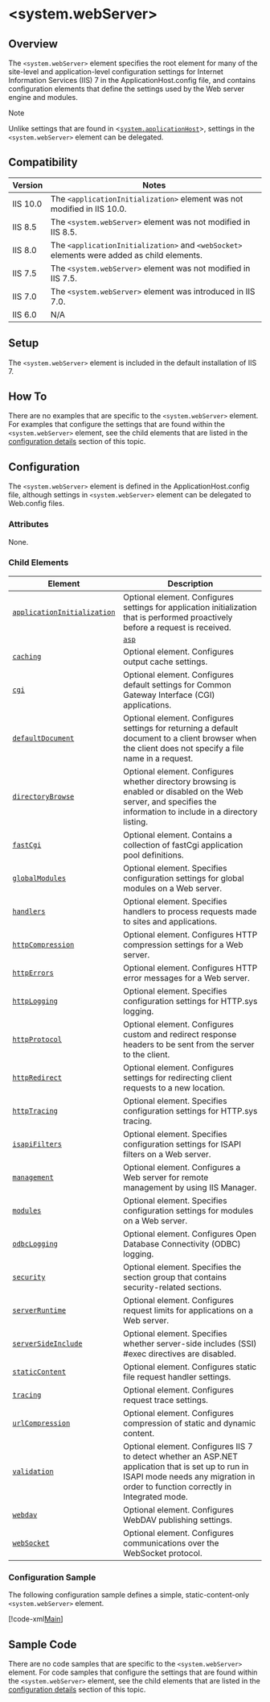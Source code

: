  &lt;system.webServer&gt;
====================
<a id="001"></a>
## Overview

The `<system.webServer>` element specifies the root element for many of the site-level and application-level configuration settings for Internet Information Services (IIS) 7 in the ApplicationHost.config file, and contains configuration elements that define the settings used by the Web server engine and modules.

> [!NOTE]
> Unlike settings that are found in &lt;[`system.applicationHost`](https://www.iis.net/configreference/system.applicationhost)&gt;, settings in the `<system.webServer>` element can be delegated.

<a id="002"></a>
## Compatibility

| Version | Notes |
| --- | --- |
| IIS 10.0 | The `<applicationInitialization>` element was not modified in IIS 10.0. |
| IIS 8.5 | The `<system.webServer>` element was not modified in IIS 8.5. |
| IIS 8.0 | The `<applicationInitialization>` and `<webSocket>` elements were added as child elements. |
| IIS 7.5 | The `<system.webServer>` element was not modified in IIS 7.5. |
| IIS 7.0 | The `<system.webServer>` element was introduced in IIS 7.0. |
| IIS 6.0 | N/A |

<a id="003"></a>
## Setup

The `<system.webServer>` element is included in the default installation of IIS 7.

<a id="004"></a>
## How To

There are no examples that are specific to the `<system.webServer>` element. For examples that configure the settings that are found within the `<system.webServer>` element, see the child elements that are listed in the [configuration details](#005) section of this topic.

<a id="005"></a>
## Configuration

The `<system.webServer>` element is defined in the ApplicationHost.config file, although settings in `<system.webServer>` element can be delegated to Web.config files.

### Attributes

None.

### Child Elements

| Element | Description |
| --- | --- |
| [`applicationInitialization`](https://www.iis.net/configreference/system.webserver/applicationinitialization) | Optional element. Configures settings for application initialization that is performed proactively before a request is received. |
|| [`asp`](https://www.iis.net/configreference/system.webserver/asp) | Optional element. Configures settings for Active Server Pages (ASP) applications. |
| [`caching`](https://www.iis.net/configreference/system.webserver/caching) | Optional element. Configures output cache settings. |
| [`cgi`](https://www.iis.net/configreference/system.webserver/cgi) | Optional element. Configures default settings for Common Gateway Interface (CGI) applications. |
| [`defaultDocument`](https://www.iis.net/configreference/system.webserver/defaultdocument) | Optional element. Configures settings for returning a default document to a client browser when the client does not specify a file name in a request. |
| [`directoryBrowse`](https://www.iis.net/configreference/system.webserver/directorybrowse) | Optional element. Configures whether directory browsing is enabled or disabled on the Web server, and specifies the information to include in a directory listing. |
| [`fastCgi`](https://www.iis.net/configreference/system.webserver/fastcgi) | Optional element. Contains a collection of fastCgi application pool definitions. |
| [`globalModules`](https://www.iis.net/configreference/system.webserver/globalmodules) | Optional element. Specifies configuration settings for global modules on a Web server. |
| [`handlers`](https://www.iis.net/configreference/system.webserver/handlers) | Optional element. Specifies handlers to process requests made to sites and applications. |
| [`httpCompression`](https://www.iis.net/configreference/system.webserver/httpcompression) | Optional element. Configures HTTP compression settings for a Web server. |
| [`httpErrors`](https://www.iis.net/configreference/system.webserver/httperrors) | Optional element. Configures HTTP error messages for a Web server. |
| [`httpLogging`](https://www.iis.net/configreference/system.webserver/httplogging) | Optional element. Specifies configuration settings for HTTP.sys logging. |
| [`httpProtocol`](https://www.iis.net/configreference/system.webserver/httpprotocol) | Optional element. Configures custom and redirect response headers to be sent from the server to the client. |
| [`httpRedirect`](https://www.iis.net/configreference/system.webserver/httpredirect) | Optional element. Configures settings for redirecting client requests to a new location. |
| [`httpTracing`](https://www.iis.net/configreference/system.webserver/httptracing) | Optional element. Specifies configuration settings for HTTP.sys tracing. |
| [`isapiFilters`](https://www.iis.net/configreference/system.webserver/isapifilters) | Optional element. Specifies configuration settings for ISAPI filters on a Web server. |
| [`management`](https://www.iis.net/configreference/system.webserver/management) | Optional element. Configures a Web server for remote management by using IIS Manager. |
| [`modules`](https://www.iis.net/configreference/system.webserver/modules) | Optional element. Specifies configuration settings for modules on a Web server. |
| [`odbcLogging`](https://www.iis.net/configreference/system.webserver/odbclogging) | Optional element. Configures Open Database Connectivity (ODBC) logging. |
| [`security`](https://www.iis.net/configreference/system.webserver/security) | Optional element. Specifies the section group that contains security-related sections. |
| [`serverRuntime`](https://www.iis.net/configreference/system.webserver/serverruntime) | Optional element. Configures request limits for applications on a Web server. |
| [`serverSideInclude`](https://www.iis.net/configreference/system.webserver/serversideinclude) | Optional element. Specifies whether server-side includes (SSI) #exec directives are disabled. |
| [`staticContent`](https://www.iis.net/configreference/system.webserver/staticcontent) | Optional element. Configures static file request handler settings. |
| [`tracing`](https://www.iis.net/configreference/system.webserver/tracing) | Optional element. Configures request trace settings. |
| [`urlCompression`](https://www.iis.net/configreference/system.webserver/urlcompression) | Optional element. Configures compression of static and dynamic content. |
| [`validation`](https://www.iis.net/configreference/system.webserver/validation) | Optional element. Configures IIS 7 to detect whether an ASP.NET application that is set up to run in ISAPI mode needs any migration in order to function correctly in Integrated mode. |
| [`webdav`](https://www.iis.net/configreference/system.webserver/webdav) | Optional element. Configures WebDAV publishing settings. |
| [`webSocket`](https://www.iis.net/configreference/system.webserver/websocket) | Optional element. Configures communications over the WebSocket protocol. |

### Configuration Sample

The following configuration sample defines a simple, static-content-only `<system.webServer>` element.

[!code-xml[Main](index/samples/sample1.xml)]

<a id="006"></a>
## Sample Code

There are no code samples that are specific to the `<system.webServer>` element. For code samples that configure the settings that are found within the `<system.webServer>` element, see the child elements that are listed in the [configuration details](#005) section of this topic.